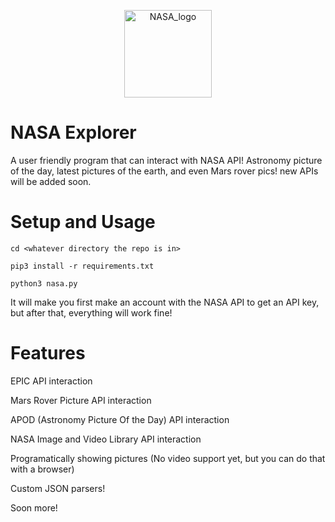 <p align="center">
 <img alt="NASA_logo" src="https://upload.wikimedia.org/wikipedia/commons/thumb/a/a3/NASA_Worm_logo.svg/508px-NASA_Worm_logo.svg.png?20200430071140" height="140" />
</p>

# NASA Explorer
A user friendly program that can interact with NASA API! Astronomy picture of the day, latest pictures of the earth, and even Mars rover pics! new APIs will be added soon.

# Setup and Usage

`cd <whatever directory the repo is in>`

`pip3 install -r requirements.txt`

`python3 nasa.py`

It will make you first make an account with the NASA API to get an API key, but after that, everything will work fine!

# Features

EPIC API interaction

Mars Rover Picture API interaction

APOD (Astronomy Picture Of the Day) API interaction

NASA Image and Video Library API interaction

Programatically showing pictures (No video support yet, but you can do that with a browser)

Custom JSON parsers!

Soon more!
